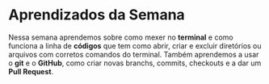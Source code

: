 # Aprendizados da Semana
Nessa semana aprendemos sobre como mexer no **terminal** e como funciona a linha de **códigos** que tem como abrir, criar e excluir diretórios ou arquivos com corretos comandos do terminal. Também aprendemos a usar o **git** e o **GitHub**, como criar novas branchs, commits, checkouts e a dar um **Pull Request**.
